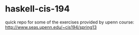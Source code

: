 # haskell-cis-194

quick repo for some of the exercises provided by upenn course: http://www.seas.upenn.edu/~cis194/spring13
